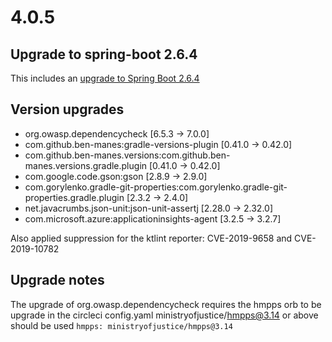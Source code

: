 # 4.0.5

## Upgrade to spring-boot 2.6.4

This includes an [upgrade to Spring Boot 2.6.4](https://github.com/spring-projects/spring-boot/releases/tag/v2.6.4)

## Version upgrades
- org.owasp.dependencycheck [6.5.3 -> 7.0.0]
- com.github.ben-manes:gradle-versions-plugin [0.41.0 -> 0.42.0]
- com.github.ben-manes.versions:com.github.ben-manes.versions.gradle.plugin [0.41.0 -> 0.42.0]
- com.google.code.gson:gson [2.8.9 -> 2.9.0]
- com.gorylenko.gradle-git-properties:com.gorylenko.gradle-git-properties.gradle.plugin [2.3.2 -> 2.4.0]
- net.javacrumbs.json-unit:json-unit-assertj [2.28.0 -> 2.32.0]
- com.microsoft.azure:applicationinsights-agent [3.2.5 -> 3.2.7]

Also applied suppression for the ktlint reporter: CVE-2019-9658 and CVE-2019-10782

## Upgrade notes

The upgrade of org.owasp.dependencycheck requires the hmpps orb to be upgrade in the circleci config.yaml
ministryofjustice/hmpps@3.14 or above should be used
`hmpps: ministryofjustice/hmpps@3.14`
